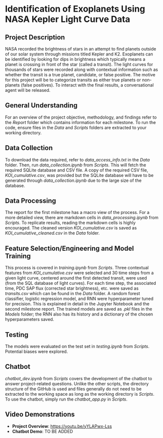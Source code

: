 # Identification of Exoplanets Using NASA Kepler Light Curve Data

## Project Description
NASA recorded the brightness of stars in an attempt to find planets outside of our solar system through missions titled Kepler and K2. Exoplanets can be identified by looking for dips in brightness which typically means a planet is crossing in front of the star (called a transit). The light curves for thousands of stars were recorded along with contextual information such as whether the transit is a true planet, candidate, or false positive. The motive for this project will be to categorize transits as either true planets or non-planets (false positives). To interact with the final results, a conversational agent will be released.

## General Understanding
For an overview of the project objective, methodology, and findings refer to the *Report* folder which contains information for each milestone. To run the code, ensure files in the *Data* and *Scripts* folders are extracted to your working directory.

## Data Collection
To download the data required, refer to *data_access_info.txt* in the *Data* folder. Then, run *data_collection.ipynb* from *Scripts*. This will fetch the required SQLite database and CSV file. A copy of the required CSV file, *KOI_cumulative.csv*, was provided but the SQLite database will have to be generated through *data_collection.ipynb* due to the large size of the database.

## Data Processing
The report for the first milestone has a macro view of the process. For a more detailed view, there are markdown cells in *data_processing.ipynb* from *Scripts*. To replicate results, reading the markdown cells is highly encouraged. The cleaned version *KOI_cumulative.csv* is saved as *KOI_cumulative_cleaned.csv* in the *Data* folder.

## Feature Selection/Engineering and Model Training
This process is covered in *training.ipynb* from *Scripts*. Three contextual features from *KOI_cumulative.csv* were selected and 30 time steps from a given light curve, centered around the first detected transit, were used (from the SQL database of light curves). For each time step, the associated time, PDC SAP flux (corrected star brightness), etc. were saved as *transits.csv* which can be found in the *Data* folder. A random forest classifier, logistic regression model, and RNN were hyperparameter tuned for precision. This is explained in detail in the Jupyter Notebook and the second milestone report. The trained models are saved as *.pkl* files in the *Models* folder; the RNN also has its history and a dictionary of the chosen hyperparameters saved.

## Testing
The models were evaluated on the test set in *testing.ipynb* from *Scripts*. Potential biases were explored.

## Chatbot
*chatbot_dev.ipynb* from *Scripts* covers the development of the chatbot to answer project-related questions. Unlike the other scripts, the directory structure of the GitHub is used and files generally do not need to be extracted to the working space as long as the working directory is *Scripts*. To use the chatbot, simply run the *chatbot_app.py* in *Scripts*.

## Video Demonstrations
- **Project Overview**: https://youtu.be/yYLAPwx-Lss
- **Chatbot Demo**: TO BE ADDED